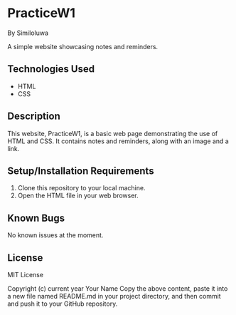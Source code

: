 # PracticeW1

By Similoluwa

A simple website showcasing notes and reminders.

## Technologies Used

- HTML
- CSS

## Description

This website, PracticeW1, is a basic web page demonstrating the use of HTML and CSS. It contains notes and reminders, along with an image and a link.

## Setup/Installation Requirements

1. Clone this repository to your local machine.
2. Open the HTML file in your web browser.

## Known Bugs

No known issues at the moment.

## License

MIT License

Copyright (c) current year Your Name
Copy the above content, paste it into a new file named README.md in your project directory, and then commit and push it to your GitHub repository.





